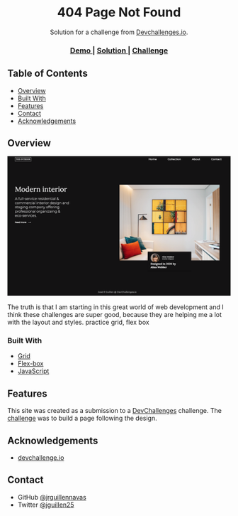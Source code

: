 <!-- Please update value in the {}  -->

<h1 align="center">404 Page Not Found</h1>

<div align="center">
   Solution for a challenge from  <a href="http://devchallenges.io" target="_blank">Devchallenges.io</a>.
</div>

<div align="center">
  <h3>
    <a href="https://interior-consultant-mu.vercel.app">
      Demo
    </a>
    <span> | </span>
    <a href="https://github.com/jrguillennavas/my-team-page">
      Solution
    </a>
    <span> | </span>
    <a href="https://devchallenges.io/challenges/Jymh2b2FyebRTUljkNcb">
      Challenge
    </a>
  </h3>
</div>

<!-- TABLE OF CONTENTS -->
 
## Table of Contents

- [Overview](#overview)
- [Built With](#built-with)
- [Features](#features)
- [Contact](#contact)
- [Acknowledgements](#acknowledgements)

<!-- OVERVIEW -->

## Overview

![screenshot](https://github.com/jrguillennavas/interior_consultant/blob/master/src/assets/static/web.png)


The truth is that I am starting in this great world of web development and I think these challenges are super good, because they are helping me a lot with the layout and styles. practice grid, flex box

### Built With

<!-- This section should list any major frameworks that you built your project using. Here are a few examples.-->

- [Grid](https://css-tricks.com/snippets/css/complete-guide-grid/)
- [Flex-box](https://css-tricks.com/snippets/css/a-guide-to-flexbox/)
- [JavaScript](https://reactjs.org/)



## Features

<!-- List the features of your application or follow the template. Don't share the figma file here :) -->

This site was created as a submission to a [DevChallenges](https://devchallenges.io/challenges) challenge. The [challenge](https://devchallenges.io/challenges/Jymh2b2FyebRTUljkNcb)   was to build a page following the design.


## Acknowledgements

<!-- This section should list any articles or add-ons/plugins that helps you to complete the project. This is optional but it will help you in the future. For exmpale -->

- [devchallenge.io](https://devchallenges.io/)

## Contact

- GitHub [@jrguillennavas](https://github.com/jrguillennavas)
- Twitter [@jguillen25](https://twitter.com/jguillen25)
